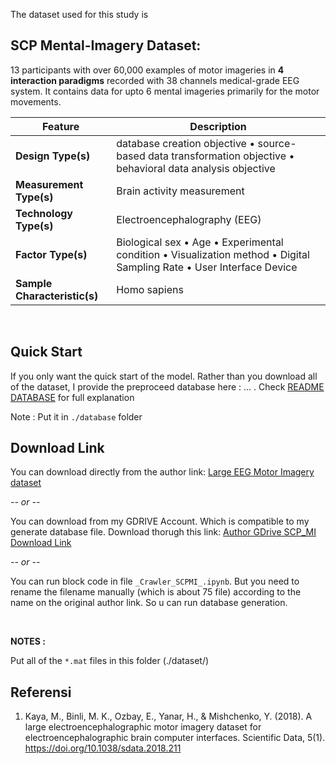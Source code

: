The dataset used for this study is

## SCP Mental-Imagery Dataset: 

13 participants with over 60,000 examples of motor imageries in **4 interaction paradigms** recorded with 38 channels medical-grade EEG system. It contains data for upto 6 mental imageries primarily for the motor movements.

| **Feature**               | **Description**                                            |
|-------------------------|----------------------------------------------------------|
| **Design Type(s)**         | database creation objective • source-based data transformation objective • behavioral data analysis objective                     |
| **Measurement Type(s)**       | Brain activity measurement      |
| **Technology Type(s)**        | Electroencephalography (EEG) |
| **Factor Type(s)**  | Biological sex • Age • Experimental condition • Visualization method • Digital Sampling Rate • User Interface Device        |
| **Sample Characteristic(s)**| Homo sapiens          |

<br>

## Quick Start

If you only want the quick start of the model. Rather than you download all of the dataset, I provide the preproceed database here : ... . Check <a href="../database/README.MD">README DATABASE</a> for full explanation

Note : Put it in ```./database``` folder


## Download Link

You can download directly from the author link:
<a href="https://figshare.com/collections/A_large_electroencephalographic_motor_imagery_dataset_for_electroencephalographic_brain_computer_interfaces/3917698">
    Large EEG Motor Imagery dataset
</a>

*-- or --*

You can download from my GDRIVE Account. Which is compatible to my generate database file. Download thorugh this link: 
<a href="https://drive.google.com/file/d/1k_1ERuNKfsC1XMSmBfU2VtVgNx--_KxY/view?usp=sharing">
    Author GDrive SCP_MI Download Link
</a>

*-- or --*

You can run block code in file ```_Crawler_SCPMI_.ipynb```. But you need to rename the filename manually (which is about 75 file) according to the name on the original author link. So u can run database generation.

<br>

**NOTES :**

Put all of the ```*.mat``` files in this folder (./dataset/)


## Referensi
1. Kaya, M., Binli, M. K., Ozbay, E., Yanar, H., & Mishchenko, Y. (2018). A large electroencephalographic motor imagery dataset for electroencephalographic brain computer interfaces. Scientific Data, 5(1). https://doi.org/10.1038/sdata.2018.211
